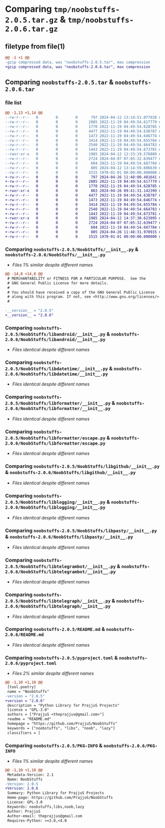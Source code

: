 # Comparing `tmp/noobstuffs-2.0.5.tar.gz` & `tmp/noobstuffs-2.0.6.tar.gz`

## filetype from file(1)

```diff
@@ -1 +1 @@
-gzip compressed data, was "noobstuffs-2.0.5.tar", max compression
+gzip compressed data, was "noobstuffs-2.0.6.tar", max compression
```

## Comparing `noobstuffs-2.0.5.tar` & `noobstuffs-2.0.6.tar`

### file list

```diff
@@ -1,13 +1,14 @@
--rw-r--r--   0        0        0      797 2024-04-12 13:14:51.077928 noobstuffs-2.0.5/NoobStuffs/__init__.py
--rw-r--r--   0        0        0     2085 2022-11-19 04:49:54.617779 noobstuffs-2.0.5/NoobStuffs/libandroid/__init__.py
--rw-r--r--   0        0        0     1770 2022-11-19 04:49:54.628785 noobstuffs-2.0.5/NoobStuffs/libdatetime/__init__.py
--rw-r--r--   0        0        0     4477 2022-11-19 04:49:54.638787 noobstuffs-2.0.5/NoobStuffs/libformatter/__init__.py
--rw-r--r--   0        0        0     1473 2022-11-19 04:49:54.646774 noobstuffs-2.0.5/NoobStuffs/libformatter/escape.py
--rw-r--r--   0        0        0     3414 2022-11-19 04:49:54.655784 noobstuffs-2.0.5/NoobStuffs/libgithub/__init__.py
--rw-r--r--   0        0        0     2540 2022-11-19 04:49:54.664783 noobstuffs-2.0.5/NoobStuffs/liblogging/__init__.py
--rw-r--r--   0        0        0     1443 2022-11-19 04:49:54.673781 noobstuffs-2.0.5/NoobStuffs/libpasty/__init__.py
--rwxr-xr-x   0        0        0     1985 2024-04-12 12:33:19.576889 noobstuffs-2.0.5/NoobStuffs/libtelegrambot/__init__.py
--rw-r--r--   0        0        0     2724 2024-04-07 07:05:32.639477 noobstuffs-2.0.5/NoobStuffs/libtelegraph/__init__.py
--rw-r--r--   0        0        0      604 2022-11-19 04:49:54.687784 noobstuffs-2.0.5/README.md
--rw-r--r--   0        0        0      805 2024-04-12 13:14:59.606639 noobstuffs-2.0.5/pyproject.toml
--rw-r--r--   0        0        0     1515 1970-01-01 00:00:00.000000 noobstuffs-2.0.5/PKG-INFO
+-rw-r--r--   0        0        0      797 2024-04-26 11:48:00.481641 noobstuffs-2.0.6/NoobStuffs/__init__.py
+-rw-r--r--   0        0        0     2085 2022-11-19 04:49:54.617779 noobstuffs-2.0.6/NoobStuffs/libandroid/__init__.py
+-rw-r--r--   0        0        0     1770 2022-11-19 04:49:54.628785 noobstuffs-2.0.6/NoobStuffs/libdatetime/__init__.py
+-rwxr-xr-x   0        0        0      803 2024-04-26 09:41:31.142399 noobstuffs-2.0.6/NoobStuffs/libenvconfig/__init__.py
+-rw-r--r--   0        0        0     4477 2022-11-19 04:49:54.638787 noobstuffs-2.0.6/NoobStuffs/libformatter/__init__.py
+-rw-r--r--   0        0        0     1473 2022-11-19 04:49:54.646774 noobstuffs-2.0.6/NoobStuffs/libformatter/escape.py
+-rw-r--r--   0        0        0     3414 2022-11-19 04:49:54.655784 noobstuffs-2.0.6/NoobStuffs/libgithub/__init__.py
+-rw-r--r--   0        0        0     2540 2022-11-19 04:49:54.664783 noobstuffs-2.0.6/NoobStuffs/liblogging/__init__.py
+-rw-r--r--   0        0        0     1443 2022-11-19 04:49:54.673781 noobstuffs-2.0.6/NoobStuffs/libpasty/__init__.py
+-rwxr-xr-x   0        0        0     1985 2024-04-12 14:37:30.623095 noobstuffs-2.0.6/NoobStuffs/libtelegrambot/__init__.py
+-rw-r--r--   0        0        0     2724 2024-04-07 07:05:32.639477 noobstuffs-2.0.6/NoobStuffs/libtelegraph/__init__.py
+-rw-r--r--   0        0        0      604 2022-11-19 04:49:54.687784 noobstuffs-2.0.6/README.md
+-rw-r--r--   0        0        0      805 2024-04-26 11:48:31.970915 noobstuffs-2.0.6/pyproject.toml
+-rw-r--r--   0        0        0     1515 1970-01-01 00:00:00.000000 noobstuffs-2.0.6/PKG-INFO
```

### Comparing `noobstuffs-2.0.5/NoobStuffs/__init__.py` & `noobstuffs-2.0.6/NoobStuffs/__init__.py`

 * *Files 1% similar despite different names*

```diff
@@ -14,8 +14,8 @@
 # MERCHANTABILITY or FITNESS FOR A PARTICULAR PURPOSE.  See the
 # GNU General Public License for more details.
 #
 # You should have received a copy of the GNU General Public License
 # along with this program. If not, see <http://www.gnu.org/licenses/>.
 #
 
-__version__ = "2.0.5"
+__version__ = "2.0.6"
```

### Comparing `noobstuffs-2.0.5/NoobStuffs/libandroid/__init__.py` & `noobstuffs-2.0.6/NoobStuffs/libandroid/__init__.py`

 * *Files identical despite different names*

### Comparing `noobstuffs-2.0.5/NoobStuffs/libdatetime/__init__.py` & `noobstuffs-2.0.6/NoobStuffs/libdatetime/__init__.py`

 * *Files identical despite different names*

### Comparing `noobstuffs-2.0.5/NoobStuffs/libformatter/__init__.py` & `noobstuffs-2.0.6/NoobStuffs/libformatter/__init__.py`

 * *Files identical despite different names*

### Comparing `noobstuffs-2.0.5/NoobStuffs/libformatter/escape.py` & `noobstuffs-2.0.6/NoobStuffs/libformatter/escape.py`

 * *Files identical despite different names*

### Comparing `noobstuffs-2.0.5/NoobStuffs/libgithub/__init__.py` & `noobstuffs-2.0.6/NoobStuffs/libgithub/__init__.py`

 * *Files identical despite different names*

### Comparing `noobstuffs-2.0.5/NoobStuffs/liblogging/__init__.py` & `noobstuffs-2.0.6/NoobStuffs/liblogging/__init__.py`

 * *Files identical despite different names*

### Comparing `noobstuffs-2.0.5/NoobStuffs/libpasty/__init__.py` & `noobstuffs-2.0.6/NoobStuffs/libpasty/__init__.py`

 * *Files identical despite different names*

### Comparing `noobstuffs-2.0.5/NoobStuffs/libtelegrambot/__init__.py` & `noobstuffs-2.0.6/NoobStuffs/libtelegrambot/__init__.py`

 * *Files identical despite different names*

### Comparing `noobstuffs-2.0.5/NoobStuffs/libtelegraph/__init__.py` & `noobstuffs-2.0.6/NoobStuffs/libtelegraph/__init__.py`

 * *Files identical despite different names*

### Comparing `noobstuffs-2.0.5/README.md` & `noobstuffs-2.0.6/README.md`

 * *Files identical despite different names*

### Comparing `noobstuffs-2.0.5/pyproject.toml` & `noobstuffs-2.0.6/pyproject.toml`

 * *Files 2% similar despite different names*

```diff
@@ -1,10 +1,10 @@
 [tool.poetry]
 name = "NoobStuffs"
-version = "2.0.5"
+version = "2.0.6"
 description = "Python Library for PrajjuS Projects"
 license = "GPL-3.0"
 authors = ["PrajjuS <theprajjus@gmail.com>"]
 readme = "README.md"
 homepage = "https://github.com/PrajjuS/NoobStuffs"
 keywords = ["noobstuffs", "libs", "noob", "lazy"]
 classifiers = [
```

### Comparing `noobstuffs-2.0.5/PKG-INFO` & `noobstuffs-2.0.6/PKG-INFO`

 * *Files 1% similar despite different names*

```diff
@@ -1,10 +1,10 @@
 Metadata-Version: 2.1
 Name: NoobStuffs
-Version: 2.0.5
+Version: 2.0.6
 Summary: Python Library for PrajjuS Projects
 Home-page: https://github.com/PrajjuS/NoobStuffs
 License: GPL-3.0
 Keywords: noobstuffs,libs,noob,lazy
 Author: PrajjuS
 Author-email: theprajjus@gmail.com
 Requires-Python: >=3.8,<4.0
```


